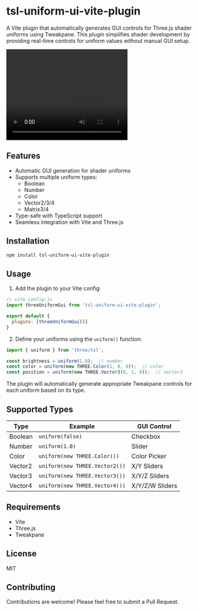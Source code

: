# tsl-uniform-ui-vite-plugin

A Vite plugin that automatically generates GUI controls for Three.js shader uniforms using Tweakpane. This plugin simplifies shader development by providing real-time controls for uniform values without manual GUI setup.

<video src="./assets/demo.mp4" width="320" height="240" controls></video>

## Features

- Automatic GUI generation for shader uniforms
- Supports multiple uniform types:
  - Boolean
  - Number
  - Color
  - Vector2/3/4
  - Matrix3/4
- Type-safe with TypeScript support
- Seamless integration with Vite and Three.js

## Installation

```bash
npm install tsl-uniform-ui-vite-plugin
```

## Usage

1. Add the plugin to your Vite config:

```javascript
// vite.config.js
import threeUniformGui from 'tsl-uniform-ui-vite-plugin';

export default {
  plugins: [threeUniformGui()]
}
```

2. Define your uniforms using the `uniform()` function:

```javascript
import { uniform } from 'three/tsl';

const brightness = uniform(1.0);  // number
const color = uniform(new THREE.Color(1, 0, 0));  // color
const position = uniform(new THREE.Vector3(0, 1, 0));  // vector3
```

The plugin will automatically generate appropriate Tweakpane controls for each uniform based on its type.

## Supported Types

| Type | Example | GUI Control |
|------|---------|------------|
| Boolean | `uniform(false)` | Checkbox |
| Number | `uniform(1.0)` | Slider |
| Color | `uniform(new THREE.Color())` | Color Picker |
| Vector2 | `uniform(new THREE.Vector2())` | X/Y Sliders |
| Vector3 | `uniform(new THREE.Vector3())` | X/Y/Z Sliders |
| Vector4 | `uniform(new THREE.Vector4())` | X/Y/Z/W Sliders |


## Requirements

- Vite
- Three.js
- Tweakpane

## License

MIT

## Contributing

Contributions are welcome! Please feel free to submit a Pull Request.